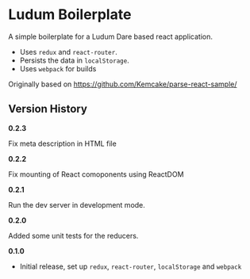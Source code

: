 # Ludum Boilerplate

A simple boilerplate for a Ludum Dare based react application.

- Uses `redux` and  `react-router`.
- Persists the data in `localStorage`.
- Uses `webpack` for builds

Originally based on https://github.com/Kemcake/parse-react-sample/

## Version History

**0.2.3**

Fix meta description in HTML file

**0.2.2**

Fix mounting of React comoponents using ReactDOM

**0.2.1**

Run the dev server in development mode.

**0.2.0**

Added some unit tests for the reducers.

**0.1.0**

- Initial release, set up `redux`, `react-router`, `localStorage` and `webpack`

